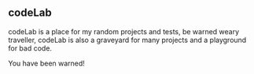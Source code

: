 ## codeLab

codeLab is a place for my random projects and tests, be warned weary traveller, codeLab is also a graveyard for many projects and a playground for bad code.

You have been warned!
